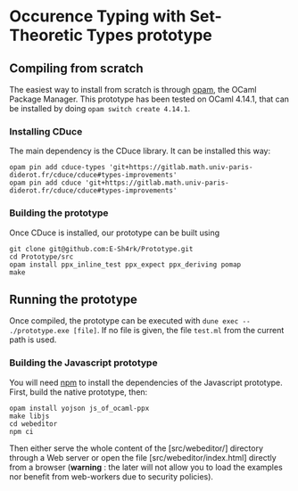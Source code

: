 # Occurence Typing with Set-Theoretic Types prototype

## Compiling from scratch

The easiest way to install from scratch is through [opam](https://opam.ocaml.org/), the OCaml Package Manager.
This prototype has been tested on OCaml 4.14.1, that can be installed by doing `opam switch create 4.14.1`.

### Installing CDuce

The main dependency is the CDuce library. It can be installed this way:

```
opam pin add cduce-types 'git+https://gitlab.math.univ-paris-diderot.fr/cduce/cduce#types-improvements'
opam pin add cduce 'git+https://gitlab.math.univ-paris-diderot.fr/cduce/cduce#types-improvements'
```

### Building the prototype

Once CDuce is installed, our prototype can be built using

```
git clone git@github.com:E-Sh4rk/Prototype.git
cd Prototype/src
opam install ppx_inline_test ppx_expect ppx_deriving pomap
make
```

## Running the prototype

Once compiled, the prototype can be executed with `dune exec -- ./prototype.exe [file]`.
If no file is given, the file `test.ml` from the current path is used.

### Building the Javascript prototype

You will need [npm](https://www.npmjs.com/) to install the dependencies of the Javascript prototype.
First, build the native prototype, then:

```
opam install yojson js_of_ocaml-ppx
make libjs
cd webeditor
npm ci
```

Then either serve the whole content of the [src/webeditor/] directory through a Web server or open the file [src/webeditor/index.html]
directly from a browser (**warning** : the later will not allow you to load the examples nor benefit from web-workers due to security policies).
